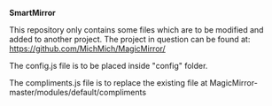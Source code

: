 **SmartMirror**

This repository only contains some files which are to be modified and added to another project. The project in question can be found at: https://github.com/MichMich/MagicMirror/

The config.js file is to be placed inside "config" folder.

The compliments.js file is to replace the existing file at MagicMirror-master/modules/default/compliments
